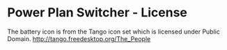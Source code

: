 Power Plan Switcher - License
=========

The battery icon is from the Tango icon set which is licensed under Public Domain.
http://tango.freedesktop.org/The_People